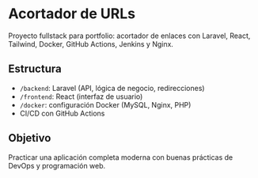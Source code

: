 # Acortador de URLs

Proyecto fullstack para portfolio: acortador de enlaces con Laravel, React, Tailwind, Docker, GitHub Actions, Jenkins y Nginx.

## Estructura

- `/backend`: Laravel (API, lógica de negocio, redirecciones)
- `/frontend`: React (interfaz de usuario)
- `/docker`: configuración Docker (MySQL, Nginx, PHP)
- CI/CD con GitHub Actions

## Objetivo

Practicar una aplicación completa moderna con buenas prácticas de DevOps y programación web.
